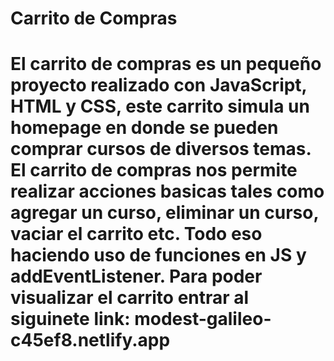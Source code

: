 # Carrito de Compras

# El carrito de compras es un pequeño proyecto realizado con JavaScript, HTML y CSS, este carrito simula un homepage en donde se pueden comprar cursos de diversos temas. El carrito de compras nos permite realizar acciones basicas tales como agregar un curso, eliminar un curso, vaciar el carrito etc. Todo eso haciendo  uso de funciones en JS y addEventListener. Para poder visualizar el carrito entrar al siguinete link: modest-galileo-c45ef8.netlify.app

